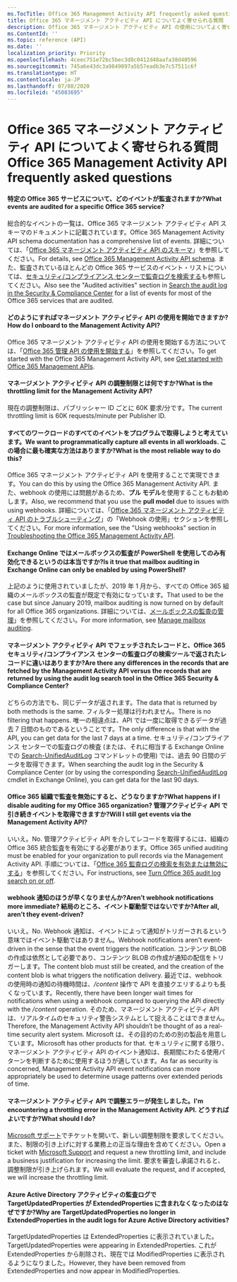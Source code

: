 ```yaml
---
ms.TocTitle: Office 365 Management Activity API frequently asked questions
title: Office 365 マネージメント アクティビティ API についてよく寄せられる質問
description: Office 365 マネージメント アクティビティ API の使用についてよく寄せられる質問
ms.ContentId: ''
ms.topic: reference (API)
ms.date: ''
localization_priority: Priority
ms.openlocfilehash: 4ceec751e72bc5bec3d8c0412d48aafa38d40596
ms.sourcegitcommit: 745a6e43dc3a9849897a5b57eadb3e7c57511c6f
ms.translationtype: HT
ms.contentlocale: ja-JP
ms.lasthandoff: 07/08/2020
ms.locfileid: "45083695"
---
```

# <a name="office-365-management-activity-api-frequently-asked-questions"></a><span data-ttu-id="32bd4-103">Office 365 マネージメント アクティビティ API についてよく寄せられる質問</span><span class="sxs-lookup"><span data-stu-id="32bd4-103">Office 365 Management Activity API frequently asked questions</span></span>

#### <a name="what-events-are-audited-for-a-specific-office-365-service"></a><span data-ttu-id="32bd4-104">特定の Office 365 サービスについて、どのイベントが監査されますか?</span><span class="sxs-lookup"><span data-stu-id="32bd4-104">What events are audited for a specific Office 365 service?</span></span>

<span data-ttu-id="32bd4-105">総合的なイベントの一覧は、Office 365 マネージメント アクティビティ API スキーマのドキュメントに記載されています。</span><span class="sxs-lookup"><span data-stu-id="32bd4-105">Office 365 Management Activity API schema documentation has a comprehensive list of events.</span></span> <span data-ttu-id="32bd4-106">詳細については、「[Office 365 マネージメント アクティビティ API のスキーマ](office-365-management-activity-api-schema.md)」を参照してください。</span><span class="sxs-lookup"><span data-stu-id="32bd4-106">For details, see [Office 365 Management Activity API schema](office-365-management-activity-api-schema.md).</span></span> <span data-ttu-id="32bd4-107">また、監査されているほとんどの Office 365 サービスのイベント・リストについては、[セキュリティ/コンプライアンス センターで監査ログを検索する](https://docs.microsoft.com/office365/securitycompliance/search-the-audit-log-in-security-and-compliance#audited-activities)も参照してください。</span><span class="sxs-lookup"><span data-stu-id="32bd4-107">Also see the "Audited activities" section in [Search the audit log in the Security & Compliance Center](https://docs.microsoft.com/office365/securitycompliance/search-the-audit-log-in-security-and-compliance#audited-activities) for a list of events for most of the Office 365 services that are audited.</span></span>

#### <a name="how-do-i-onboard-to-the-management-activity-api"></a><span data-ttu-id="32bd4-108">どのようにすればマネージメント アクティビティ API の使用を開始できますか?</span><span class="sxs-lookup"><span data-stu-id="32bd4-108">How do I onboard to the Management Activity API?</span></span>

<span data-ttu-id="32bd4-109">Office 365 マネージメント アクティビティ API の使用を開始する方法については、「[Office 365 管理 API の使用を開始する](get-started-with-office-365-management-apis.md)」を参照してください。</span><span class="sxs-lookup"><span data-stu-id="32bd4-109">To get started with the Office 365 Management Activity API, see [Get started with Office 365 Management APIs](get-started-with-office-365-management-apis.md).</span></span>
 
#### <a name="what-is-the-throttling-limit-for-the--management-activity-api"></a><span data-ttu-id="32bd4-110">マネージメント アクティビティ API の調整制限とは何ですか?</span><span class="sxs-lookup"><span data-stu-id="32bd4-110">What is the throttling limit for the  Management Activity API?</span></span>

<span data-ttu-id="32bd4-111">現在の調整制限は、パブリッシャー ID ごとに 60K 要求/分です。</span><span class="sxs-lookup"><span data-stu-id="32bd4-111">The current throttling limit is 60K requests/minute per Publisher ID.</span></span> 

#### <a name="we-want-to-programmatically-capture-all-events-in-all-workloads-what-is-the-most-reliable-way-to-do-this"></a><span data-ttu-id="32bd4-112">すべてのワークロードのすべてのイベントをプログラムで取得しようと考えています。</span><span class="sxs-lookup"><span data-stu-id="32bd4-112">We want to programmatically capture all events in all workloads.</span></span> <span data-ttu-id="32bd4-113">この場合に最も確実な方法はありますか?</span><span class="sxs-lookup"><span data-stu-id="32bd4-113">What is the most reliable way to do this?</span></span>

<span data-ttu-id="32bd4-114">Office 365 マネージメント アクティビティ API を使用することで実現できます。</span><span class="sxs-lookup"><span data-stu-id="32bd4-114">You can do this by using the Office 365 Management Activity API.</span></span> <span data-ttu-id="32bd4-115">また、webhook の使用には問題があるため、**プル モデル**を使用することもお勧めします。</span><span class="sxs-lookup"><span data-stu-id="32bd4-115">Also, we recommend that you use the **pull model** due to issues with using webhooks.</span></span> <span data-ttu-id="32bd4-116">詳細については、「[Office 365 マネージメント アクティビティ API のトラブルシューティング](troubleshooting-the-office-365-management-activity-api.md#using-webhooks)」の「Webhook の使用」セクションを参照してください。</span><span class="sxs-lookup"><span data-stu-id="32bd4-116">For more information, see the "Using webhooks" section in [Troubleshooting the Office 365 Management Activity API](troubleshooting-the-office-365-management-activity-api.md#using-webhooks).</span></span>

#### <a name="is-it-true-that-mailbox-auditing-in-exchange-online-can-only-be-enabled-by-using-powershell"></a><span data-ttu-id="32bd4-117">Exchange Online ではメールボックスの監査が PowerShell を使用してのみ有効化できるというのは本当ですか?</span><span class="sxs-lookup"><span data-stu-id="32bd4-117">Is it true that mailbox auditing in Exchange Online can only be enabled by using PowerShell?</span></span>

<span data-ttu-id="32bd4-118">上記のように使用されていましたが、2019 年 1 月から、すべての Office 365 組織のメールボックスの監査が既定で有効になっています。</span><span class="sxs-lookup"><span data-stu-id="32bd4-118">That used to be the case but since January 2019, mailbox auditing is now turned on by default for all Office 365 organizations.</span></span> <span data-ttu-id="32bd4-119">詳細については、[メールボックスの監査の管理](https://docs.microsoft.com/office365/securitycompliance/enable-mailbox-auditing)」を参照してください。</span><span class="sxs-lookup"><span data-stu-id="32bd4-119">For more information, see [Manage mailbox auditing](https://docs.microsoft.com/office365/securitycompliance/enable-mailbox-auditing).</span></span>

#### <a name="are-there-any-differences-in-the-records-that-are-fetched-by-the-management-activity-api-versus-the-records-that-are-returned-by-using-the-audit-log-search-tool-in-the-office-365-security--compliance-center"></a><span data-ttu-id="32bd4-120">マネージメント アクティビティ API でフェッチされたレコードと、Office 365 セキュリティ/コンプライアンス センターの監査ログの検索ツールで返されたレコードに違いはありますか?</span><span class="sxs-lookup"><span data-stu-id="32bd4-120">Are there any differences in the records that are fetched by the Management Activity API versus the records that are returned by using the audit log search tool in the Office 365 Security & Compliance Center?</span></span>

<span data-ttu-id="32bd4-121">どちらの方法でも、同じデータが返されます。</span><span class="sxs-lookup"><span data-stu-id="32bd4-121">The data that is returned by both methods is the same.</span></span> <span data-ttu-id="32bd4-122">フィルター処理は行われません。</span><span class="sxs-lookup"><span data-stu-id="32bd4-122">There is no filtering that happens.</span></span> <span data-ttu-id="32bd4-123">唯一の相違点は、API では一度に取得できるデータが過去 7 日間のものであるということです。</span><span class="sxs-lookup"><span data-stu-id="32bd4-123">The only difference is that with the API, you can get data for the last 7 days at a time.</span></span> <span data-ttu-id="32bd4-124">セキュリティ/コンプライアンス センターでの監査ログの検査 (または、それに相当する Exchange Online での [Search-UnifiedAuditLog](https://docs.microsoft.com/powershell/module/exchange/policy-and-compliance-audit/search-unifiedauditlog) コマンドレットの使用) では、過去 90 日間のデータを取得できます。</span><span class="sxs-lookup"><span data-stu-id="32bd4-124">When searching the audit log in the Security & Compliance Center (or by using the corresponding [Search-UnifiedAuditLog](https://docs.microsoft.com/powershell/module/exchange/policy-and-compliance-audit/search-unifiedauditlog) cmdlet in Exchange Online), you can get data for the last 90 days.</span></span> 

#### <a name="what-happens-if-i-disable-auditing-for-my-office-365-organization-will-i-still-get-events-via-the-management-activity-api"></a><span data-ttu-id="32bd4-125">Office 365 組織で監査を無効にすると、どうなりますか?</span><span class="sxs-lookup"><span data-stu-id="32bd4-125">What happens if I disable auditing for my Office 365 organization?</span></span> <span data-ttu-id="32bd4-126">管理アクティビティ API で引き続きイベントを取得できますか?</span><span class="sxs-lookup"><span data-stu-id="32bd4-126">Will I still get events via the Management Activity API?</span></span>

<span data-ttu-id="32bd4-127">いいえ。</span><span class="sxs-lookup"><span data-stu-id="32bd4-127">No.</span></span> <span data-ttu-id="32bd4-128">管理アクティビティ API を介してレコードを取得するには、組織の Office 365 統合監査を有効にする必要があります。</span><span class="sxs-lookup"><span data-stu-id="32bd4-128">Office 365 unified auditing must be enabled for your organization to pull records via the Management Activity API.</span></span> <span data-ttu-id="32bd4-129">手順については、「[Office 365 監査ログの検索を有効または無効にする](https://docs.microsoft.com/office365/securitycompliance/turn-audit-log-search-on-or-off)」を参照してください。</span><span class="sxs-lookup"><span data-stu-id="32bd4-129">For instructions, see [Turn Office 365 audit log search on or off](https://docs.microsoft.com/office365/securitycompliance/turn-audit-log-search-on-or-off).</span></span>

#### <a name="arent-webhook-notifications-more-immediate-after-all-arent-they-event-driven"></a><span data-ttu-id="32bd4-130">webhook 通知のほうが早くなりませんか?</span><span class="sxs-lookup"><span data-stu-id="32bd4-130">Aren’t webhook notifications more immediate?</span></span> <span data-ttu-id="32bd4-131">結局のところ、イベント駆動型ではないですか?</span><span class="sxs-lookup"><span data-stu-id="32bd4-131">After all, aren’t they event-driven?</span></span>

<span data-ttu-id="32bd4-132">いいえ。</span><span class="sxs-lookup"><span data-stu-id="32bd4-132">No.</span></span> <span data-ttu-id="32bd4-133">Webhook 通知は、イベントによって通知がトリガーされるという意味ではイベント駆動ではありません。</span><span class="sxs-lookup"><span data-stu-id="32bd4-133">Webhook notifications aren't event-driven in the sense that the event triggers the notification.</span></span> <span data-ttu-id="32bd4-134">コンテンツ BLOB の作成は依然として必要であり、コンテンツ BLOB の作成が通知の配信をトリガーします。</span><span class="sxs-lookup"><span data-stu-id="32bd4-134">The content blob must still be created, and the creation of the content blob is what triggers the notification delivery.</span></span> <span data-ttu-id="32bd4-135">最近では、webhook の使用時の通知の待機時間は、*/content* 操作で API を直接クエリするよりも長くなっています。</span><span class="sxs-lookup"><span data-stu-id="32bd4-135">Recently, there have been longer wait times for notifications when using a webhook compared to querying the API directly with the */content* operation.</span></span> <span data-ttu-id="32bd4-136">そのため、マネージメント アクティビティ API は、リアルタイムのセキュリティ警告システムとして捉えることはできません。</span><span class="sxs-lookup"><span data-stu-id="32bd4-136">Therefore, the Management Activity API shouldn’t be thought of as a real-time security alert system.</span></span> <span data-ttu-id="32bd4-137">Microsoft は、その目的のための別の製品を用意しています。</span><span class="sxs-lookup"><span data-stu-id="32bd4-137">Microsoft has other products for that.</span></span> <span data-ttu-id="32bd4-138">セキュリティに関する限り、マネージメント アクティビティ API のイベント通知は、長期間にわたる使用パターンを判断するために使用するほうが適しています。</span><span class="sxs-lookup"><span data-stu-id="32bd4-138">As far as security is concerned, Management Activity API event notifications can more appropriately be used to determine usage patterns over extended periods of time.</span></span>

#### <a name="im-encountering-a-throttling-error-in-the-management-activity-api-what-should-i-do"></a><span data-ttu-id="32bd4-139">マネージメント アクティビティ API で調整エラーが発生しました。</span><span class="sxs-lookup"><span data-stu-id="32bd4-139">I'm encountering a throttling error in the Management Activity API.</span></span> <span data-ttu-id="32bd4-140">どうすればよいですか?</span><span class="sxs-lookup"><span data-stu-id="32bd4-140">What should I do?</span></span>

<span data-ttu-id="32bd4-141">[Microsoft サポート](https://support.office.com/article/contact-support-for-business-products-admin-help-32a17ca7-6fa0-4870-8a8d-e25ba4ccfd4b#ID0EAADAAA=online)でチケットを開いて、新しい調整制限を要求してください。また、制限の引き上げに対する業務上の正当な理由を含めてください。</span><span class="sxs-lookup"><span data-stu-id="32bd4-141">Open a ticket with [Microsoft Support](https://support.office.com/article/contact-support-for-business-products-admin-help-32a17ca7-6fa0-4870-8a8d-e25ba4ccfd4b#ID0EAADAAA=online) and request a new throttling limit, and include a business justification for increasing the limit.</span></span> <span data-ttu-id="32bd4-142">要求を審査し承諾されると、調整制限が引き上げられます。</span><span class="sxs-lookup"><span data-stu-id="32bd4-142">We will evaluate the request, and if accepted, we will increase the throttling limit.</span></span>

#### <a name="why-are-targetupdatedproperties-no-longer-in-extendedproperties-in-the-audit-logs-for-azure-active-directory-activities"></a><span data-ttu-id="32bd4-143">Azure Active Directory アクティビティの監査ログで TargetUpdatedProperties が ExtendedProperties に含まれなくなったのはなぜですか?</span><span class="sxs-lookup"><span data-stu-id="32bd4-143">Why are TargetUpdatedProperties no longer in ExtendedProperties in the audit logs for Azure Active Directory activities?</span></span>

<span data-ttu-id="32bd4-144">TargetUpdatedProperties は ExtendedProperties に表示されていました。</span><span class="sxs-lookup"><span data-stu-id="32bd4-144">TargetUpdatedProperties were appearing in ExtendedProperties.</span></span> <span data-ttu-id="32bd4-145">これが ExtendedProperties から削除され、現在では ModifiedProperties に表示されるようになりました。</span><span class="sxs-lookup"><span data-stu-id="32bd4-145">However, they have been removed from ExtendedProperties and now appear in ModifiedProperties.</span></span>
